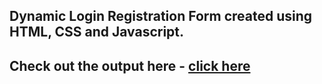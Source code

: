 ## Dynamic Login Registration Form created using HTML, CSS and Javascript. 

## Check out the output here - [click here](https://webx-divin.github.io/Dynamic-Login-Registration-Form/)
